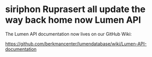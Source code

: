 siriphon Ruprasert all update the way back home now Lumen API
=========
The Lumen API documentation now lives on our GitHub Wiki:

https://github.com/berkmancenter/lumendatabase/wiki/Lumen-API-documentation

